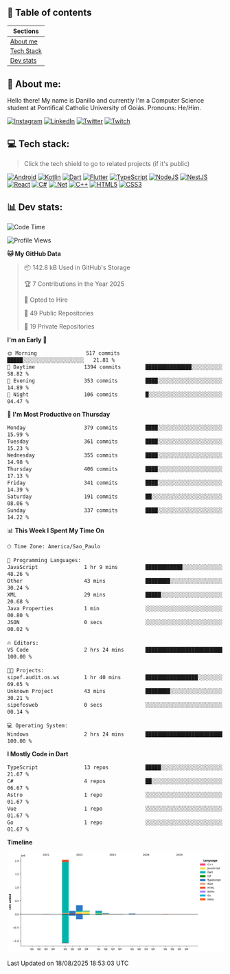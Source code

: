 ## 📃 Table of contents

|Sections|
|-|
|[About me](#about-me)|
|[Tech Stack](#tech-stack)|
|[Dev stats](#dev-stats)|

<a name="about-me"/>

## 🌈 About me:
Hello there! My name is Danillo and currently I'm a Computer Science student at Pontifical Catholic University of Goiás. Pronouns: He/Him.

[![Instagram](https://img.shields.io/badge/Instagram-%23E4405F.svg?logo=Instagram&logoColor=white)](https://instagram.com/danilloilggner)
[![LinkedIn](https://img.shields.io/badge/LinkedIn-%230077B5.svg?logo=linkedin&logoColor=white)](https://linkedin.com/in/danilloism)
[![Twitter](https://img.shields.io/badge/Twitter-%231DA1F2.svg?logo=Twitter&logoColor=white)](https://twitter.com/danilloism)
[![Twitch](https://img.shields.io/badge/Twitch-%239146FF.svg?logo=Twitch&logoColor=white)](https://twitch.tv/danilloism) 

<a name="tech-stack"/>

## 💻 Tech stack:
> Click the tech shield to go to related projects (if it's public)

[![Android](https://img.shields.io/badge/android-000?style=for-the-badge&logo=android)](#tech-stack)
[![Kotlin](https://img.shields.io/badge/kotlin-000?style=for-the-badge&logo=kotlin)](#tech-stack)
[![Dart](https://img.shields.io/badge/dart-000?style=for-the-badge&logo=dart)](https://github.com/danilloism/danilloism/blob/main/Flutter.md)
[![Flutter](https://img.shields.io/badge/Flutter-000?style=for-the-badge&logo=Flutter)](https://github.com/danilloism/danilloism/blob/main/Flutter.md)
[![TypeScript](https://img.shields.io/badge/typescript-000?style=for-the-badge&logo=typescript)](https://github.com/danilloism/danilloism/blob/main/Typescript.md)
[![NodeJS](https://img.shields.io/badge/node.js-000?style=for-the-badge&logo=node.js)](https://github.com/danilloism/danilloism/blob/main/Node.js.md)
[![NestJS](https://img.shields.io/badge/nestjs-000?style=for-the-badge&logo=nestjs)](https://github.com/danilloism/danilloism/blob/main/Nest.js.md)
[![React](https://img.shields.io/badge/react-000?style=for-the-badge&logo=react)](https://github.com/danilloism/danilloism/blob/main/React.md)
[![C#](https://img.shields.io/badge/c%23-000.svg?style=for-the-badge&logo=c-sharp)](#tech-stack)
[![.Net](https://img.shields.io/badge/.NET-000?style=for-the-badge&logo=.net)](#tech-stack)
[![C++](https://img.shields.io/badge/c++-000?style=for-the-badge&logo=c%2B%2B)](https://github.com/danilloism/danilloism/blob/main/C%2B%2B.md)
[![HTML5](https://img.shields.io/badge/html5-000?style=for-the-badge&logo=html5)](https://github.com/danilloism/danilloism/blob/main/Html.md)
[![CSS3](https://img.shields.io/badge/css3-000?style=for-the-badge&logo=css3)](https://github.com/danilloism/danilloism/blob/main/Css.md)

<a name="dev-stats"/>

## 📊 Dev stats:
<!---
[![](https://github-readme-stats.vercel.app/api?username=danilloism&theme=radical&hide_border=false&include_all_commits=false&count_private=false)](#)<br>
[![](https://github-readme-streak-stats.herokuapp.com/?user=danilloism&theme=radical&hide_border=false)](#)<br>
[![](https://github-readme-stats.vercel.app/api/top-langs/?username=danilloism&theme=radical&hide_border=false&include_all_commits=false&count_private=false&layout=compact)](#)<br>
--->
<!--START_SECTION:waka-->
![Code Time](http://img.shields.io/badge/Code%20Time-1%2C535%20hrs%2027%20mins-blue)

![Profile Views](http://img.shields.io/badge/Profile%20Views-0-blue)

**🐱 My GitHub Data** 

> 📦 142.8 kB Used in GitHub's Storage 
 > 
> 🏆 7 Contributions in the Year 2025
 > 
> 💼 Opted to Hire
 > 
> 📜 49 Public Repositories 
 > 
> 🔑 19 Private Repositories 
 > 
**I'm an Early 🐤** 

```text
🌞 Morning                517 commits         █████░░░░░░░░░░░░░░░░░░░░   21.81 % 
🌆 Daytime                1394 commits        ███████████████░░░░░░░░░░   58.82 % 
🌃 Evening                353 commits         ████░░░░░░░░░░░░░░░░░░░░░   14.89 % 
🌙 Night                  106 commits         █░░░░░░░░░░░░░░░░░░░░░░░░   04.47 % 
```
📅 **I'm Most Productive on Thursday** 

```text
Monday                   379 commits         ████░░░░░░░░░░░░░░░░░░░░░   15.99 % 
Tuesday                  361 commits         ████░░░░░░░░░░░░░░░░░░░░░   15.23 % 
Wednesday                355 commits         ████░░░░░░░░░░░░░░░░░░░░░   14.98 % 
Thursday                 406 commits         ████░░░░░░░░░░░░░░░░░░░░░   17.13 % 
Friday                   341 commits         ████░░░░░░░░░░░░░░░░░░░░░   14.39 % 
Saturday                 191 commits         ██░░░░░░░░░░░░░░░░░░░░░░░   08.06 % 
Sunday                   337 commits         ████░░░░░░░░░░░░░░░░░░░░░   14.22 % 
```


📊 **This Week I Spent My Time On** 

```text
🕑︎ Time Zone: America/Sao_Paulo

💬 Programming Languages: 
JavaScript               1 hr 9 mins         ████████████░░░░░░░░░░░░░   48.26 % 
Other                    43 mins             ████████░░░░░░░░░░░░░░░░░   30.24 % 
XML                      29 mins             █████░░░░░░░░░░░░░░░░░░░░   20.68 % 
Java Properties          1 min               ░░░░░░░░░░░░░░░░░░░░░░░░░   00.80 % 
JSON                     0 secs              ░░░░░░░░░░░░░░░░░░░░░░░░░   00.02 % 

🔥 Editors: 
VS Code                  2 hrs 24 mins       █████████████████████████   100.00 % 

🐱‍💻 Projects: 
sipef.audit.os.ws        1 hr 40 mins        █████████████████░░░░░░░░   69.65 % 
Unknown Project          43 mins             ████████░░░░░░░░░░░░░░░░░   30.21 % 
sipefosweb               0 secs              ░░░░░░░░░░░░░░░░░░░░░░░░░   00.14 % 

💻 Operating System: 
Windows                  2 hrs 24 mins       █████████████████████████   100.00 % 
```

**I Mostly Code in Dart** 

```text
TypeScript               13 repos            █████░░░░░░░░░░░░░░░░░░░░   21.67 % 
C#                       4 repos             ██░░░░░░░░░░░░░░░░░░░░░░░   06.67 % 
Astro                    1 repo              ░░░░░░░░░░░░░░░░░░░░░░░░░   01.67 % 
Vue                      1 repo              ░░░░░░░░░░░░░░░░░░░░░░░░░   01.67 % 
Go                       1 repo              ░░░░░░░░░░░░░░░░░░░░░░░░░   01.67 % 
```



**Timeline**

![Lines of Code chart](https://raw.githubusercontent.com/danilloism/danilloism/main/assets/bar_graph.png)


 Last Updated on 18/08/2025 18:53:03 UTC
<!--END_SECTION:waka-->

